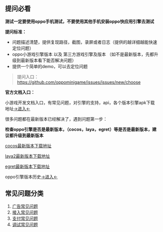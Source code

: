 

## 提问必看
**测试一定要使用oppo手机测试，不要使用其他手机安装oppo快应用引擎去测试**

**提问标准：**
- 问题描述清楚，提供复现路径，截图，录屏或者日志（提供的越详细越能快速定位问题）
- oppo小游戏引擎版本 以及 第三方游戏引擎及版本 （如不是最新版本，先都升级到最新版本看下能否解决问题）
- 提供一个简单的demo，可以去定位问题

> 提问入口：https://github.com/oppominigame/issues/issues/new/choose

**官方文档入口：**

小游戏开发文档入口，有常见问题，对引擎的支持，api，各个版本引擎apk下载地址[->进入<-](https://cdofs.oppomobile.com/cdo-activity/static/201810/26/quickgame/documentation/#/games/use)

很多问题都在最新版本已经解决了，遇到问题第一步：

**检查oppo引擎是否是最新版本，（cocos，laya，egret）等是否是最新版本，建议都升级到最新版本**

[cocos最新版本下载地址](https://www.cocos.com/creator)

[laya2最新版本下载地址](https://ldc2.layabox.com/layadownload/?type=layaairide-LayaAir%20IDE%20)

[egret最新版本下载地址](https://docs.egret.com/engine)

oppo引擎版本历史[->进入<-](https://cdofs.oppomobile.com/cdo-activity/static/201810/26/quickgame/documentation/#/README)

## 常见问题分类

1. [广告常见问题](https://cdofs.oppomobile.com/cdo-activity/static/201810/26/quickgame/documentation/#/ad/question)
2. [接入常见问题](https://cdofs.oppomobile.com/cdo-activity/static/201810/26/quickgame/documentation/#/qa/question-joinup)
3. [支付常见问题](https://cdofs.oppomobile.com/cdo-activity/static/201810/26/quickgame/documentation/#/qa/question-pay)
4. [调试常见问题](https://cdofs.oppomobile.com/cdo-activity/static/201810/26/quickgame/documentation/#/qa/question-debug)
